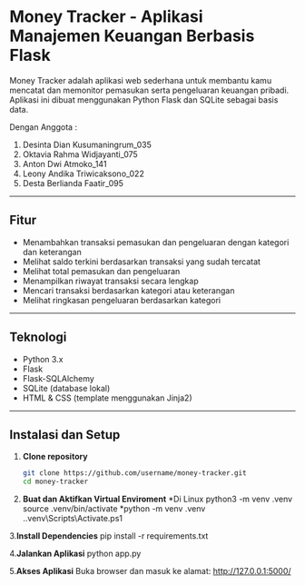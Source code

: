 # Money Tracker - Aplikasi Manajemen Keuangan Berbasis Flask

Money Tracker adalah aplikasi web sederhana untuk membantu kamu mencatat dan memonitor pemasukan serta pengeluaran keuangan pribadi. Aplikasi ini dibuat menggunakan Python Flask dan SQLite sebagai basis data.

Dengan Anggota :
1. Desinta Dian Kusumaningrum_035
2. Oktavia Rahma Widjayanti_075
3. Anton Dwi Atmoko_141
4. Leony Andika Triwicaksono_022
5. Desta Berlianda Faatir_095
---

## Fitur

- Menambahkan transaksi pemasukan dan pengeluaran dengan kategori dan keterangan
- Melihat saldo terkini berdasarkan transaksi yang sudah tercatat
- Melihat total pemasukan dan pengeluaran
- Menampilkan riwayat transaksi secara lengkap
- Mencari transaksi berdasarkan kategori atau keterangan
- Melihat ringkasan pengeluaran berdasarkan kategori

---

## Teknologi

- Python 3.x
- Flask
- Flask-SQLAlchemy
- SQLite (database lokal)
- HTML & CSS (template menggunakan Jinja2)

---

## Instalasi dan Setup

1. **Clone repository**

   ```bash
   git clone https://github.com/username/money-tracker.git
   cd money-tracker
2. **Buat dan Aktifkan Virtual Enviroment**
   *Di Linux
   python3 -m venv .venv
   source .venv/bin/activate
   *python -m venv .venv
    .\.venv\Scripts\Activate.ps1
   
3.**Install Dependencies**
pip install -r requirements.txt

4.**Jalankan Aplikasi**
python app.py

5.**Akses Aplikasi**
Buka browser dan masuk ke alamat:
http://127.0.0.1:5000/


